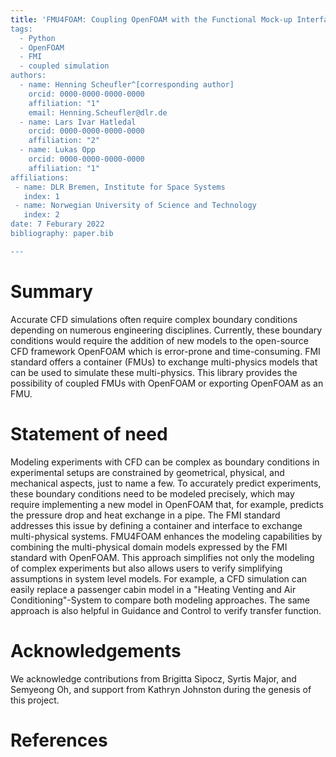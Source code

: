 ```yaml
---
title: 'FMU4FOAM: Coupling OpenFOAM with the Functional Mock-up Interface
tags:
  - Python
  - OpenFOAM
  - FMI 
  - coupled simulation
authors:
  - name: Henning Scheufler^[corresponding author]
    orcid: 0000-0000-0000-0000
    affiliation: "1"
    email: Henning.Scheufler@dlr.de
  - name: Lars Ivar Hatledal
    orcid: 0000-0000-0000-0000
    affiliation: "2"
  - name: Lukas Opp
    orcid: 0000-0000-0000-0000
    affiliation: "1"
affiliations:
 - name: DLR Bremen, Institute for Space Systems
   index: 1
 - name: Norwegian University of Science and Technology
   index: 2
date: 7 Feburary 2022
bibliography: paper.bib

---
```

# Summary


Accurate CFD simulations often require complex boundary conditions depending on numerous engineering disciplines. Currently, these boundary conditions would require the addition of new models to the open-source CFD framework OpenFOAM which is error-prone and time-consuming. FMI standard offers a container (FMUs) to exchange multi-physics models that can be used to simulate these multi-physics. This library provides the possibility of coupled FMUs with OpenFOAM or exporting OpenFOAM as an FMU.


# Statement of need

Modeling experiments with CFD can be complex as boundary conditions in experimental setups are constrained by geometrical, physical,  and mechanical aspects, just to name a few. To accurately predict experiments, these boundary conditions need to be modeled precisely, which may require implementing a new model in OpenFOAM that, for example, predicts the pressure drop and heat exchange in a pipe. The FMI standard addresses this issue by defining a container and interface to exchange multi-physical systems. FMU4FOAM enhances the modeling capabilities by combining the multi-physical domain models expressed by the FMI standard with OpenFOAM. This approach simplifies not only the modeling of complex experiments but also allows users to verify simplifying assumptions in system level models. For example, a CFD simulation can easily replace a passenger cabin model in a "Heating Venting and Air Conditioning"-System to compare both modeling approaches. The same approach is also helpful in Guidance and Control to verify transfer function.


# Acknowledgements

We acknowledge contributions from Brigitta Sipocz, Syrtis Major, and Semyeong
Oh, and support from Kathryn Johnston during the genesis of this project.

# References